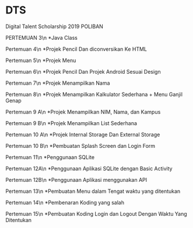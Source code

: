 # DTS
Digital Talent Scholarship 2019 POLIBAN

PERTEMUAN 3\n
*Java Class

Pertemuan 4\n
*Projek Pencil Dan diconversikan Ke HTML

Pertemuan 5\n
*Projek Menu

Pertemuan 6\n
*Projek Pencil Dan Projek Android Sesuai Design

Pertemuan 7\n
*Projek Menampilkan Nama

Pertemuan 8\n
*Projek Menampilkan Kalkulator Sederhana + Menu Ganjil Genap

Pertemuan 9 A\n
*Projek Menampilkan NIM, Nama, dan Kampus

Pertemuan 9 B\n
*Projek Menampilkan List Sederhana

Pertemuan 10 A\n
*Projek Internal Storage Dan External Storage

Pertemuan 10 B\n
*Pembuatan Splash Screen dan Login Form

Pertemuan 11\n
*Penggunaan SQLite

Pertemuan 12A\n
*Penggunaan Aplikasi SQLite dengan Basic Activity

Pertemuan 12B\n
*Penggunaan Aplikasi menggunakan API

Pertemuan 13\n
*Pembuatan Menu dalam Tengat waktu yang ditentukan

Pertemuan 14\n
*Pembenaran Koding yang salah

Pertemuan 15\n
*Pembuatan Koding Login dan Logout Dengan Waktu Yang Ditentukan